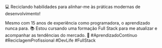 💻 Reciclando habilidades para alinhar-me às práticas modernas de desenvolvimento!

Mesmo com 15 anos de experiência como programadora, o aprendizado nunca para.
📚 Estou cursando uma formação Full Stack para me atualizar e acompanhar as tendências do mercado. 🚀
#AprendizadoContínuo #ReciclagemProfissional #DevLife #FullStack
